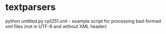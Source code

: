 textparsers
===========
python untitled.py cp1251.xml - example script for processing bad-formed xml files (not in UTF-8 and without XML header)

